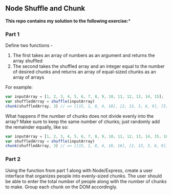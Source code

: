 ## Node Shuffle and Chunk

**This repo contains my solution to the following exercise:***

### Part 1

Define two functions -

1. The first takes an array of numbers as an argument and returns the array shuffled
1. The second takes the shuffled array and an integer equal to the number of desired chunks and returns an array of equal-sized chunks as an array of arrays

For example:

```javascript
var inputArray = [1, 2, 3, 4, 5, 6, 7, 8, 9, 10, 11, 12, 13, 14, 15];
var shuffledArray = shuffle(inputArray)
chunk(shuffledArray, 3) // => [[15, 1, 8, 4, 10], [2, 13, 3, 6, 9], [5, 7, 11, 12, 14]]
```

What happens if the number of chunks does not divide evenly into the array? Make sure to keep the same number of chunks; just randomly add the remainder equally, like so:

```javascript
var inputArray = [1, 2, 3, 4, 5, 6, 7, 8, 9, 10, 11, 12, 13, 14, 15, 16];
var shuffledArray = shuffle(inputArray)
chunk(shuffledArray, 3) // => [[15, 1, 8, 4, 10, 16], [2, 13, 3, 6, 9], [5, 7, 11, 12, 14]]
```

### Part 2

Using the function from part 1 along with Node/Express, create a user interface that organizes people into evenly-sized chunks. The user should be able to enter the total number of people along with the number of chunks to make. Group each chunk on the DOM accordingly.
